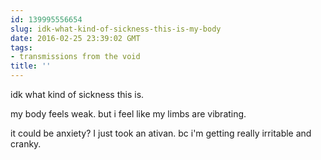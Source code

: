 ```yaml
---
id: 139995556654
slug: idk-what-kind-of-sickness-this-is-my-body
date: 2016-02-25 23:39:02 GMT
tags:
- transmissions from the void
title: ''
---
```

idk what kind of sickness this is. 

my body feels weak. but i feel like my limbs are vibrating.

it could be anxiety? I just took an ativan. bc i'm getting really irritable and cranky.